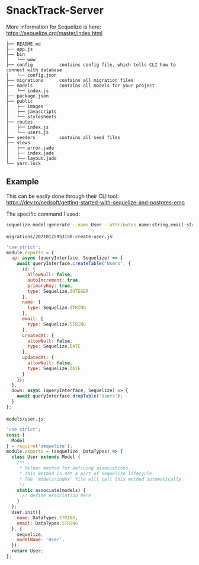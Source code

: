 # SnackTrack-Server

More information for Sequelize is here: https://sequelize.org/master/index.html

```
├── README.md
├── app.js
├── bin
│   └── www
├── config          contains config file, which tells CLI how to connect with database
│   └── config.json
├── migrations      contains all migration files
├── models          contains all models for your project
│   └── index.js
├── package.json
├── public
│   ├── images
│   ├── javascripts
│   └── stylesheets
├── routes
│   ├── index.js
│   └── users.js
├── seeders         contains all seed files
├── views
│   ├── error.jade
│   ├── index.jade
│   └── layout.jade
└── yarn.lock
```

## Example
This can be easily done through their CLI tool: https://dev.to/nedsoft/getting-started-with-sequelize-and-postgres-emp

The specific command I used:
```bash
sequelize model:generate --name User --attributes name:string,email:string
```

`migrations/20210125053158-create-user.js`:
```js
'use strict';
module.exports = {
  up: async (queryInterface, Sequelize) => {
    await queryInterface.createTable('Users', {
      id: {
        allowNull: false,
        autoIncrement: true,
        primaryKey: true,
        type: Sequelize.INTEGER
      },
      name: {
        type: Sequelize.STRING
      },
      email: {
        type: Sequelize.STRING
      },
      createdAt: {
        allowNull: false,
        type: Sequelize.DATE
      },
      updatedAt: {
        allowNull: false,
        type: Sequelize.DATE
      }
    });
  },
  down: async (queryInterface, Sequelize) => {
    await queryInterface.dropTable('Users');
  }
};
```

`models/user.js`:
```js
'use strict';
const {
  Model
} = require('sequelize');
module.exports = (sequelize, DataTypes) => {
  class User extends Model {
    /**
     * Helper method for defining associations.
     * This method is not a part of Sequelize lifecycle.
     * The `models/index` file will call this method automatically.
     */
    static associate(models) {
      // define association here
    }
  };
  User.init({
    name: DataTypes.STRING,
    email: DataTypes.STRING
  }, {
    sequelize,
    modelName: 'User',
  });
  return User;
};
```